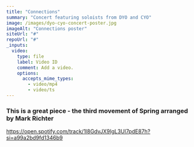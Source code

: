 ```yaml
---
title: "Connections"
summary: "Concert featuring soloists from DYO and CYO"
image: /images/dyo-cyo-concert-poster.jpg
imageAlt: "Connections poster"
siteUrl: "#"
repoUrl: "#"
_inputs:
  video:
    type: file
    label: Video ID
    comment: Add a video.
    options:
      accepts_mime_types:
        - video/mp4
        - video/ts
---
```


### This is a great piece - the third movement of Spring arranged by Mark Richter

https://open.spotify.com/track/1l8GdvJX9IgL3Ul7pdE87h?si=a99a2bd9fd1346b9


